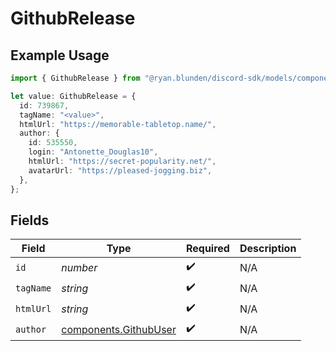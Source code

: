 # GithubRelease

## Example Usage

```typescript
import { GithubRelease } from "@ryan.blunden/discord-sdk/models/components";

let value: GithubRelease = {
  id: 739867,
  tagName: "<value>",
  htmlUrl: "https://memorable-tabletop.name/",
  author: {
    id: 535550,
    login: "Antonette_Douglas10",
    htmlUrl: "https://secret-popularity.net/",
    avatarUrl: "https://pleased-jogging.biz",
  },
};
```

## Fields

| Field                                                          | Type                                                           | Required                                                       | Description                                                    |
| -------------------------------------------------------------- | -------------------------------------------------------------- | -------------------------------------------------------------- | -------------------------------------------------------------- |
| `id`                                                           | *number*                                                       | :heavy_check_mark:                                             | N/A                                                            |
| `tagName`                                                      | *string*                                                       | :heavy_check_mark:                                             | N/A                                                            |
| `htmlUrl`                                                      | *string*                                                       | :heavy_check_mark:                                             | N/A                                                            |
| `author`                                                       | [components.GithubUser](../../models/components/githubuser.md) | :heavy_check_mark:                                             | N/A                                                            |